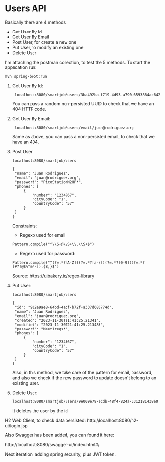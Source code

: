 # Users API
Basically there are 4 methods:
- Get User By Id
- Get User By Email
- Post User, for create a new one
- Put User, to modify an existing one
- Delete User

I'm attaching the postman collection, to test the 5 methods.
To start the application run:

    mvn spring-boot:run

1. Get User By Id:
   ```
    localhost:8080/smartjob/users/3ba492ba-f719-4d93-a790-6593884ac642
   ```

   You can pass a random non-persisted UUID to check that we have an 404 HTTP code.

2. Get User By Email:
   ```
    localhost:8080/smartjob/users/email/juan@rodriguez.org
   ```
    
    Same as above, you can pass a non-persisted email, to check that we have an 404.

3. Post User:
    
    ```
   localhost:8080/smartjob/users
   ```

   ```
   {
    "name": "Juan Rodriguez",
    "email": "juan@rodriguez.org",
    "password": "PicoStationM2HP*",
    "phones": [
        {
            "number": "1234567",
            "cityCode": "1",
            "countryCode": "57"
        }
    ]
   }
   ```

   Constraints:
   - Regexp used for email:
   ```
   Pattern.compile("^\\S+@\\S+\\.\\S+$")
   ```
   - Regexp used for password:
   ```
   Pattern.compile("^(?=.*?[A-Z])(?=.*?[a-z])(?=.*?[0-9])(?=.*?[#?!@$%^&*-]).{8,}$")
   ```

   Source: https://uibakery.io/regex-library

4. Put User:
   ```
   localhost:8080/smartjob/users
   ```

   ```
   {
    "id": "902e9ae8-64bd-4acf-b72f-a337d680774d",
    "name": "Juan Rodriguez",
    "email": "juan@rodriguez.org",
    "created": "2023-11-30T21:41:25.21341",
    "modified": "2023-11-30T21:41:25.213483",
    "password": "Meet1reqs*",
    "phones": [
        {
            "number": "1234567",
            "cityCode": "1",
            "countryCode": "57"
        }
    ]
   }
   ```
   
   Also, in this method, we take care of the pattern for email, password, and also we check if
   the new password to update doesn't belong to an existing user.
   
5. Delete User:
   ```
   localhost:8080/smartjob/users/9e009e79-ecdb-48f4-824a-6312181438e0
   ```
   It deletes the user by the id

H2 Web Client, to check data persisted:
http://localhost:8080/h2-ui/login.jsp

Also Swagger has been added, you can found it here:

http://localhost:8080/swagger-ui/index.html#/

Next iteration, adding spring security, plus JWT token.